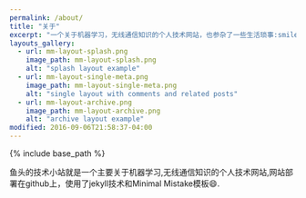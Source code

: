```yaml
---
permalink: /about/
title: "关于"
excerpt: "一个关于机器学习，无线通信知识的个人技术网站，也参杂了一些生活琐事:smile:"
layouts_gallery:
  - url: mm-layout-splash.png
    image_path: mm-layout-splash.png
    alt: "splash layout example"
  - url: mm-layout-single-meta.png
    image_path: mm-layout-single-meta.png
    alt: "single layout with comments and related posts"
  - url: mm-layout-archive.png
    image_path: mm-layout-archive.png
    alt: "archive layout example"
modified: 2016-09-06T21:58:37-04:00
---
```


{% include base_path %}

鱼头的技术小站就是一个主要关于机器学习,无线通信知识的个人技术网站,网站部署在github上，使用了jekyll技术和Minimal Mistake模板:smile:.

